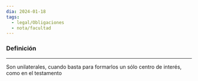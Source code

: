 ```yaml
---
dia: 2024-01-18
tags:
  - legal/Obligaciones
  - nota/facultad
---
```

### Definición
---
Son unilaterales, cuando basta para formarlos un sólo centro de interés, como en el testamento
